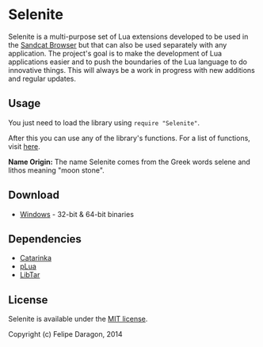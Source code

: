 # Selenite

Selenite is a multi-purpose set of Lua extensions developed to be used in the [Sandcat Browser](https://github.com/felipedaragon/sandcat) but that can also be used separately with any application. The project's goal is to make the development of Lua applications easier and to push the boundaries of the Lua language to do innovative things. This will always be a work in progress with new additions and regular updates.

## Usage

You just need to load the library using `require "Selenite"`.

After this you can use any of the library's functions. For a list of functions, visit [here](https://github.com/felipedaragon/selenite/blob/master/docs/functions.md).

**Name Origin:** The name Selenite comes from the Greek words selene and lithos meaning "moon stone".

## Download

* [Windows](https://www.wuala.com/syhunt/tools/selenite-1.3.zip) - 32-bit & 64-bit binaries

## Dependencies

* [Catarinka](https://github.com/felipedaragon/catarinka)
* [pLua](https://github.com/felipedaragon/pLua-XE)
* [LibTar](http://www.destructor.de/libtar/)


## License #

Selenite is available under the [MIT license](http://opensource.org/licenses/MIT).

Copyright (c) Felipe Daragon, 2014